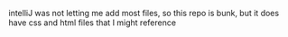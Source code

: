intelliJ was not letting me add most files, so this repo is bunk, but it does have css and html files that I might reference
